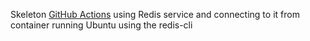 Skeleton [GitHub Actions](https://code-maven.com/github-actions) using Redis service and connecting to it from container running Ubuntu using the redis-cli
